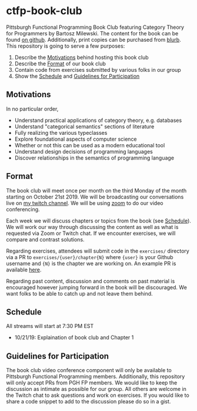 # ctfp-book-club

Pittsburgh Functional Programming Book Club featuring Category Theory for
Programmers by Bartosz Milewski. The content for the book can be found [on github][book].
Additionally, print copies can be purchased from [blurb][print book].
This repository is going to serve a few purposes:

1. Describe the [Motivations](#motivations) behind hosting this book club
2. Describe the [Format](#format) of our book club
3. Contain code from exercises submitted by various folks in our group
4. Show the [Schedule](#schedule) and [Guidelines for Participation](#guidelines-for-participation)

## Motivations

In no particular order,

- Understand practical applications of category theory, e.g. databases
- Understand "categorical semantics" sections of literature
- Fully realizing the various typeclasses
- Explore foundational aspects of computer science
- Whether or not this can be used as a modern educational tool
- Understand design decisions of programming languages
- Discover relationships in the semantics of programming language

## Format

The book club will meet once per month on the third Monday of the month
starting on October 21st 2019. We will be broadcasting our conversations live
on [my twitch channel][twitch]. We will be using [zoom][zoom] to do our video
conferencing.

Each week we will discuss chapters or topics from the book (see
[Schedule](#schedule)). We will work our way through discussing the content as
well as what is requested via Zoom or Twitch chat. If we encounter exercises,
we will compare and contrast solutions.

Regarding exercises, attendees will submit code in the `exercises/` directory
via a PR to `exercises/{user}/chapter{N}` where `{user}` is your Github
username and `{N}` is the chapter we are working on. An example PR is available
[here][pr1].

Regarding past content, discussion and comments on past material is encouraged
however jumping forward in the book will be discouraged. We want folks to be
able to catch up and not leave them behind.

## Schedule

All streams will start at 7:30 PM EST

- 10/21/19: Explaination of book club and Chapter 1

## Guidelines for Participation

The book club video conference component will only be available to Pittsburgh
Functional Programming members.  Additionally, this repository will only accept
PRs from PGH FP members. We would like to keep the discussion as intimate as
possible for our group. All others are welcome in the Twitch chat to ask
questions and work on exercises. If you would like to share a code snippet to
add to the discussion please do so in a gist.

<!-- Useful links below -->
[book]: https://github.com/hmemcpy/milewski-ctfp-pdf
[print book]: https://www.blurb.com/b/9621951-category-theory-for-programmers-new-edition-hardco
[twitch]: https://www.twitch.tv/chiroptical
[zoom]: https://zoom.us/
[pr1]: https://github.com/barrymoo/ctfp-book-club/pull/1
